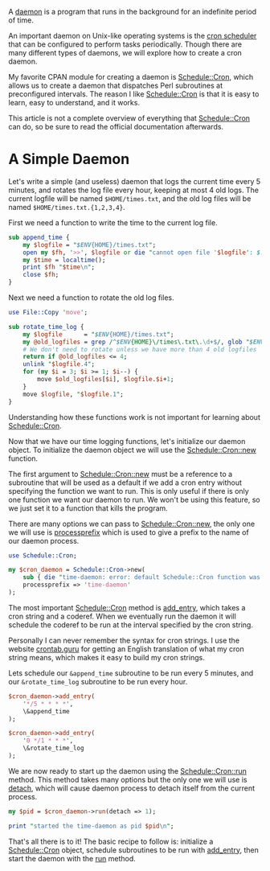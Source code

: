 A [daemon](https://en.wikipedia.org/wiki/Daemon_(computing)) is a program that runs in the background for an indefinite period of time.

An important daemon on Unix-like operating systems is the [cron scheduler](https://en.wikipedia.org/wiki/Cron) that can be configured to perform tasks periodically. Though there are many different types of daemons, we will explore how to create a cron daemon.

My favorite CPAN module for creating a daemon is [Schedule::Cron](https://metacpan.org/pod/Schedule::Cron), which allows us to create a daemon that dispatches Perl subroutines at preconfigured intervals. The reason I like [Schedule::Cron](https://metacpan.org/pod/Schedule::Cron) is that it is easy to learn, easy to understand, and it works.

This article is not a complete overview of everything that [Schedule::Cron](https://metacpan.org/pod/Schedule::Cron) can do, so be sure to read the official documentation afterwards.

<a id="orga259ded"></a>

# A Simple Daemon

Let's write a simple (and useless) daemon that logs the current time every 5 minutes, and rotates the log file every hour, keeping at most 4 old logs. The current logfile will be named `$HOME/times.txt`, and the old log files will be named `$HOME/times.txt.{1,2,3,4}`.

First we need a function to write the time to the current log file.

```perl
sub append_time {
    my $logfile = "$ENV{HOME}/times.txt";
    open my $fh, '>>', $logfile or die "cannot open file '$logfile': $!";
    my $time = localtime();
    print $fh "$time\n";
    close $fh;
}
```

Next we need a function to rotate the old log files.

```perl
use File::Copy 'move';

sub rotate_time_log {
    my $logfile      = "$ENV{HOME}/times.txt";
    my @old_logfiles = grep /^$ENV{HOME}\/times\.txt\.\d+$/, glob "$ENV{HOME}/*";
    # We don't need to rotate unless we have more than 4 old logfiles
    return if @old_logfiles <= 4;
    unlink "$logfile.4";
    for (my $i = 3; $i >= 1; $i--) {
        move $old_logfiles[$i], $logfile.$i+1;
    }
    move $logfile, "$logfile.1";
}
```

Understanding how these functions work is not important for learning about [Schedule::Cron](https://metacpan.org/pod/Schedule::Cron).

Now that we have our time logging functions, let's initialize our daemon object. To initialize the daemon object we will use the [Schedule::Cron::new](https://metacpan.org/pod/Schedule::Cron#$cron-=-new-Schedule::Cron($dispatcher,[extra-args])) function.

The first argument to [Schedule::Cron::new](https://metacpan.org/pod/Schedule::Cron#$cron-=-new-Schedule::Cron($dispatcher,[extra-args])) must be a reference to a subroutine that will be used as a default if we add a cron entry without specifying the function we want to run. This is only useful if there is only one function we want our daemon to run. We won't be using this feature, so we just set it to a function that kills the program.

There are many options we can pass to [Schedule::Cron::new](https://metacpan.org/pod/Schedule::Cron#$cron-=-new-Schedule::Cron($dispatcher,[extra-args])), the only one we will use is [processprefix](https://metacpan.org/pod/Schedule::Cron#processprefix-=%3E-%3Cname%3E) which is used to give a prefix to the name of our daemon process.

```perl
use Schedule::Cron;

my $cron_daemon = Schedule::Cron->new(
    sub { die "time-daemon: error: default Schedule::Cron function was called\n" },
    processprefix => 'time-daemon'
);
```

The most important [Schedule::Cron](https://metacpan.org/pod/Schedule::Cron) method is [add_entry](https://metacpan.org/pod/Schedule::Cron#$cron-%3Eadd_entry($timespec,[arguments])), which takes a cron string and a coderef. When we eventually run the daemon it will schedule the coderef to be run at the interval specified by the cron string.

Personally I can never remember the syntax for cron strings. I use the website [crontab.guru](https://crontab.guru/) for getting an English translation of what my cron string means, which makes it easy to build my cron strings.

Lets schedule our `&append_time` subroutine to be run every 5 minutes, and our `&rotate_time_log` subroutine to be run every hour.

```perl
$cron_daemon->add_entry(
    '*/5 * * * *',
    \&append_time
);

$cron_daemon->add_entry(
    '0 */1 * * *',
    \&rotate_time_log
);
```

We are now ready to start up the daemon using the [Schedule::Cron::run](https://metacpan.org/pod/Schedule::Cron#$cron-%3Erun([options])) method. This method takes many options but the only one we will use is [detach](https://metacpan.org/pod/Schedule::Cron#detach), which will cause daemon process to detach itself from the current process.

```perl
my $pid = $cron_daemon->run(detach => 1);

print "started the time-daemon as pid $pid\n";
```

That's all there is to it! The basic recipe to follow is: initialize a [Schedule::Cron](https://metacpan.org/pod/Schedule::Cron) object, schedule subroutines to be run with [add_entry](https://metacpan.org/pod/Schedule::Cron#$cron-%3Eadd_entry($timespec,[arguments])), then start the daemon with the [run](https://metacpan.org/pod/Schedule::Cron#$cron-%3Erun([options])) method.
